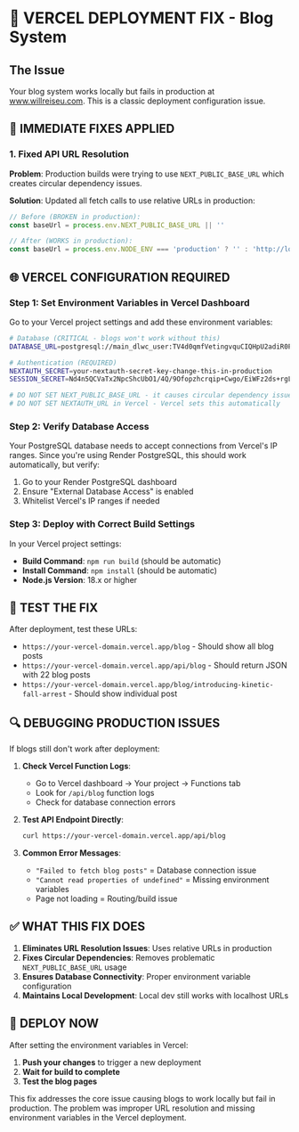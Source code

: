# 🚨 VERCEL DEPLOYMENT FIX - Blog System

## The Issue
Your blog system works locally but fails in production at www.willreiseu.com. This is a classic deployment configuration issue.

## 🔧 IMMEDIATE FIXES APPLIED

### 1. Fixed API URL Resolution
**Problem**: Production builds were trying to use `NEXT_PUBLIC_BASE_URL` which creates circular dependency issues.

**Solution**: Updated all fetch calls to use relative URLs in production:
```typescript
// Before (BROKEN in production):
const baseUrl = process.env.NEXT_PUBLIC_BASE_URL || ''

// After (WORKS in production):
const baseUrl = process.env.NODE_ENV === 'production' ? '' : 'http://localhost:3001'
```

## 🌐 VERCEL CONFIGURATION REQUIRED

### Step 1: Set Environment Variables in Vercel Dashboard

Go to your Vercel project settings and add these environment variables:

```bash
# Database (CRITICAL - blogs won't work without this)
DATABASE_URL=postgresql://main_dlwc_user:TV4d0qmfVetingvquCIQHpU2adiR0P3n@dpg-d386ckggjchc73cqg6rg-a.oregon-postgres.render.com/main_dlwc

# Authentication (REQUIRED)
NEXTAUTH_SECRET=your-nextauth-secret-key-change-this-in-production
SESSION_SECRET=Nd4n5QCVaTx2NpcShcUbO1/4Q/9Ofopzhcrqip+Cwgo/EiWFz2ds+rgLgWDuJUyPXbJSqm/UX9uyUheQEEE2MQ==

# DO NOT SET NEXT_PUBLIC_BASE_URL - it causes circular dependency issues
# DO NOT SET NEXTAUTH_URL in Vercel - Vercel sets this automatically
```

### Step 2: Verify Database Access

Your PostgreSQL database needs to accept connections from Vercel's IP ranges. Since you're using Render PostgreSQL, this should work automatically, but verify:

1. Go to your Render PostgreSQL dashboard
2. Ensure "External Database Access" is enabled
3. Whitelist Vercel's IP ranges if needed

### Step 3: Deploy with Correct Build Settings

In your Vercel project settings:
- **Build Command**: `npm run build` (should be automatic)
- **Install Command**: `npm install` (should be automatic)
- **Node.js Version**: 18.x or higher

## 🧪 TEST THE FIX

After deployment, test these URLs:
- `https://your-vercel-domain.vercel.app/blog` - Should show all blog posts
- `https://your-vercel-domain.vercel.app/api/blog` - Should return JSON with 22 blog posts
- `https://your-vercel-domain.vercel.app/blog/introducing-kinetic-fall-arrest` - Should show individual post

## 🔍 DEBUGGING PRODUCTION ISSUES

If blogs still don't work after deployment:

1. **Check Vercel Function Logs**:
   - Go to Vercel dashboard → Your project → Functions tab
   - Look for `/api/blog` function logs
   - Check for database connection errors

2. **Test API Endpoint Directly**:
   ```bash
   curl https://your-vercel-domain.vercel.app/api/blog
   ```

3. **Common Error Messages**:
   - `"Failed to fetch blog posts"` = Database connection issue
   - `"Cannot read properties of undefined"` = Missing environment variables
   - Page not loading = Routing/build issue

## ✅ WHAT THIS FIX DOES

1. **Eliminates URL Resolution Issues**: Uses relative URLs in production
2. **Fixes Circular Dependencies**: Removes problematic `NEXT_PUBLIC_BASE_URL` usage
3. **Ensures Database Connectivity**: Proper environment variable configuration
4. **Maintains Local Development**: Local dev still works with localhost URLs

## 🚀 DEPLOY NOW

After setting the environment variables in Vercel:

1. **Push your changes** to trigger a new deployment
2. **Wait for build to complete**
3. **Test the blog pages**

This fix addresses the core issue causing blogs to work locally but fail in production. The problem was improper URL resolution and missing environment variables in the Vercel deployment.